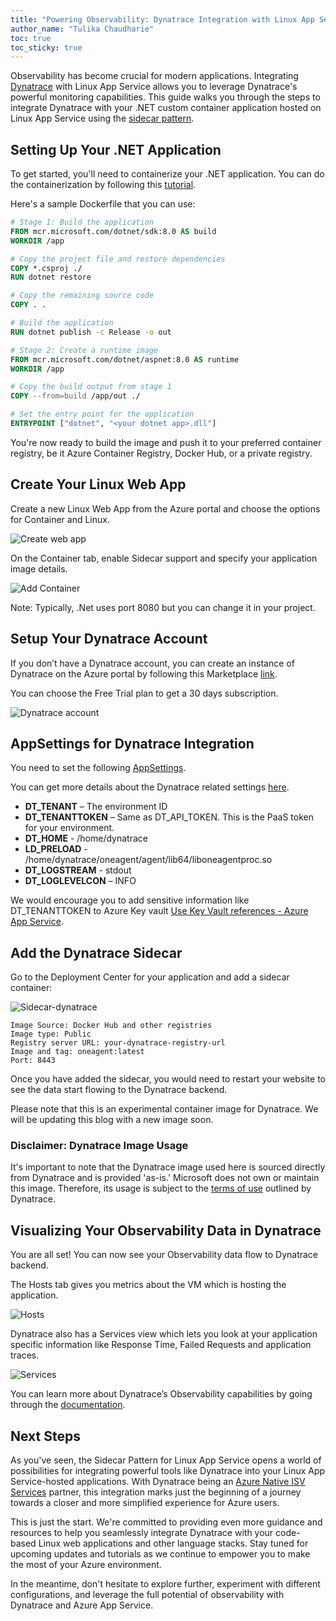 ```yaml
---
title: "Powering Observability: Dynatrace Integration with Linux App Service via Sidecars"
author_name: "Tulika Chaudharie"
toc: true
toc_sticky: true
---
```


Observability has become crucial for modern applications. Integrating [Dynatrace](https://learn.microsoft.com/en-us/azure/partner-solutions/dynatrace/) with Linux App Service allows you to leverage Dynatrace's powerful monitoring capabilities. This guide walks you through the steps to integrate Dynatrace with your .NET custom container application hosted on Linux App Service using the [sidecar pattern](https://azure.github.io/AppService/2024/04/04/Public-Preview-Sidecars-Webjobs.html).

## Setting Up Your .NET Application

To get started, you'll need to containerize your .NET application. You can do the containerization by following this [tutorial](https://learn.microsoft.com).

Here's a sample Dockerfile that you can use:

```dockerfile
# Stage 1: Build the application
FROM mcr.microsoft.com/dotnet/sdk:8.0 AS build
WORKDIR /app

# Copy the project file and restore dependencies
COPY *.csproj ./
RUN dotnet restore

# Copy the remaining source code
COPY . .

# Build the application
RUN dotnet publish -c Release -o out

# Stage 2: Create a runtime image
FROM mcr.microsoft.com/dotnet/aspnet:8.0 AS runtime
WORKDIR /app

# Copy the build output from stage 1
COPY --from=build /app/out ./

# Set the entry point for the application
ENTRYPOINT ["dotnet", "<your dotnet app>.dll"]
```

You're now ready to build the image and push it to your preferred container registry, be it Azure Container Registry, Docker Hub, or a private registry.

## Create Your Linux Web App

Create a new Linux Web App from the Azure portal and choose the options for Container and Linux.

![Create web app]({{site.baseurl}}/media/2024/07/CreateWebApp.jpg)

On the Container tab, enable Sidecar support and specify your application image details.

![Add Container]({{site.baseurl}}/media/2024/07/AddContainer.jpg)

Note: Typically, .Net uses port 8080 but you can change it in your project.

## Setup Your Dynatrace Account

If you don’t have a Dynatrace account, you can create an instance of Dynatrace on the Azure portal by following this Marketplace [link](https://azuremarketplace.microsoft.com/en-us/marketplace/apps/dynatrace.dynatrace_portal_integration?tab=PlansAndPrice).

You can choose the Free Trial plan to get a 30 days subscription.

![Dynatrace account]({{site.baseurl}}/media/2024/07/dynatrace-sub.png)

## AppSettings for Dynatrace Integration

You need to set the following [AppSettings](https://learn.microsoft.com/en-us/azure/app-service/configure-common?tabs=portal).

You can get more details about the Dynatrace related settings [here](https://docs.dynatrace.com/docs/setup-and-configuration/setup-on-cloud-platforms/microsoft-azure-services/azure-integrations/azure-functions/integrate-oneagent-on-azure-functions#prerequisites).

- **DT_TENANT** – The environment ID
- **DT_TENANTTOKEN** – Same as DT_API_TOKEN. This is the PaaS token for your environment.
- **DT_HOME** - /home/dynatrace
- **LD_PRELOAD** - /home/dynatrace/oneagent/agent/lib64/liboneagentproc.so
- **DT_LOGSTREAM** - stdout
- **DT_LOGLEVELCON** – INFO

We would encourage you to add sensitive information like DT_TENANTTOKEN to Azure Key vault [Use Key Vault references - Azure App Service](https://learn.microsoft.com/en-us/azure/app-service/app-service-key-vault-references?tabs=azure-cli).

## Add the Dynatrace Sidecar

Go to the Deployment Center for your application and add a sidecar container:

![Sidecar-dynatrace]({{site.baseurl}}/media/2024/07/sidecar-dynatrace1.jpg)

```docker
Image Source: Docker Hub and other registries
Image type: Public
Registry server URL: your-dynatrace-registry-url
Image and tag: oneagent:latest
Port: 8443
```

Once you have added the sidecar, you would need to restart your website to see the data start flowing to the Dynatrace backend.

Please note that this is an experimental container image for Dynatrace. We will be updating this blog with a new image soon.

### Disclaimer: Dynatrace Image Usage

It's important to note that the Dynatrace image used here is sourced directly from Dynatrace and is provided 'as-is.' Microsoft does not own or maintain this image. Therefore, its usage is subject to the [terms of use](https://www.dynatrace.com/company/trust-center/customers/) outlined by Dynatrace.

## Visualizing Your Observability Data in Dynatrace

You are all set! You can now see your Observability data flow to Dynatrace backend.

The Hosts tab gives you metrics about the VM which is hosting the application.

![Hosts]({{site.baseurl}}/media/2024/07/dt1.jpg)

Dynatrace also has a Services view which lets you look at your application specific information like Response Time, Failed Requests and application traces.

![Services]({{site.baseurl}}/media/2024/07/dt2.jpg)

You can learn more about Dynatrace’s Observability capabilities by going through the [documentation](https://docs.dynatrace.com/docs/observe-and-explore).

## Next Steps

As you've seen, the Sidecar Pattern for Linux App Service opens a world of possibilities for integrating powerful tools like Dynatrace into your Linux App Service-hosted applications. With Dynatrace being an [Azure Native ISV Services](https://learn.microsoft.com/en-us/azure/partner-solutions/dynatrace/) partner, this integration marks just the beginning of a journey towards a closer and more simplified experience for Azure users.

This is just the start. We're committed to providing even more guidance and resources to help you seamlessly integrate Dynatrace with your code-based Linux web applications and other language stacks. Stay tuned for upcoming updates and tutorials as we continue to empower you to make the most of your Azure environment.

In the meantime, don't hesitate to explore further, experiment with different configurations, and leverage the full potential of observability with Dynatrace and Azure App Service.
